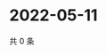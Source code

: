 # 2022-05-11

共 0 条

<!-- BEGIN WEIBO -->
<!-- 最后更新时间 Wed May 11 2022 15:17:03 GMT+0800 (China Standard Time) -->

<!-- END WEIBO -->
